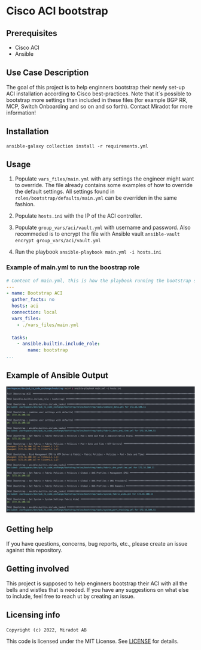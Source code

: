 # Cisco ACI bootstrap

## Prerequisites
* Cisco ACI
* Ansible

## Use Case Description
The goal of this project is to help enginners bootstrap their newly set-up ACI installation according to Cisco best-practices. Note that it´s possible to bootstrap more settings than included in these files (for example BGP RR, MCP, Switch Onboarding and so on and so forth). Contact Miradot for more information!

## Installation
```
ansible-galaxy collection install -r requirements.yml
```

## Usage
1) Populate `vars_files/main.yml` with any settings the engineer might want to override. The file already contains some examples of how to override the default settings. All settings found in `roles/bootstrap/defaults/main.yml` can be overriden in the same fashion.

2) Populate `hosts.ini` with the IP of the ACI controller.

3) Populate `group_vars/aci/vault.yml` with username and password. Also recommeded is to encrypt the file with Ansible vault `ansible-vault encrypt group_vars/aci/vault.yml`

4) Run the playbook `ansible-playbook main.yml -i hosts.ini`

### Example of main.yml to run the boostrap role

```yaml
# Content of main.yml, this is how the playbook running the bootstrap should look like.
---
- name: Bootstrap ACI
  gather_facts: no
  hosts: aci
  connection: local
  vars_files:
    - ./vars_files/main.yml

  tasks:
    - ansible.builtin.include_role:
        name: bootstrap
...
```

## Example of Ansible Output
![Ansible Output](./ansible_output.png)

## Getting help

If you have questions, concerns, bug reports, etc., please create an issue against this repository.

## Getting involved

This project is supposed to help enginners bootstrap their ACI with all the bells and wistles that is needed. If you have any suggestions on what else to include, feel free to reach ut by creating an issue.

## Licensing info

`Copyright (c) 2022, Miradot AB`

This code is licensed under the MIT License. See [LICENSE](./LICENSE) for details.
